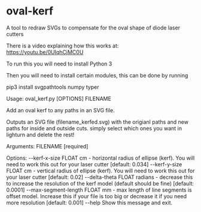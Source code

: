 # oval-kerf
A tool to redraw SVGs to compensate for the oval shape of diode laser cutters

There is a video explaining how this works at: https://youtu.be/0UIqhCjMC0U

To run this you will need to install Python 3

Then you will need to install certain modules, this can be done by running

pip3 install  svgpathtools numpy typer

Usage: oval_kerf.py [OPTIONS] FILENAME

  Add an oval kerf to any paths in an SVG file.

  Outputs an SVG file (filename_kerfed.svg) with the origianl paths and new
  paths for inside and outside cuts. simply select which ones you want in
  lighturn and delete the rest!

Arguments:
  FILENAME  [required]

Options:
  --kerf-x-size FLOAT         cm - horizontal radius of ellipse (kerf). You
                              will need to work this out for your laser cutter
                              [default: 0.034]
  --kerf-y-size FLOAT         cm - vertical radius of ellipse (kerf). You will
                              need to work this out for your laser cutter
                              [default: 0.02]
  --delta-theta FLOAT         radians - decrease this to increase the
                              resolution of the kerf model (default should be
                              fine)  [default: 0.0001]
  --max-segment-length FLOAT  mm - max length of line segments is offset
                              model. Increase this if your file is too big or
                              decrease it if you need more resolution
                              [default: 0.001]
  --help                      Show this message and exit.
